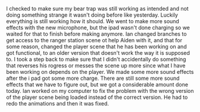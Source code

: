 I checked to make sure my bear trap was still working as intended and not doing something strange it wasn't doing before like yesterday. Luckily everything is still working how it should. We went to make more sound effects with the new microphone, but the ipad wasn't done charging so we waited for that to finish before making anymore. Ian changed branches to get access to the ranger station scene ot help Aiden with it, and that for some reason, changed the player scene that he has been working on and got functional, to an older version that doesn't work the way it is supposed to. I took a step back to make sure that I didn't accidentally do something that reverses his rogress or messes the scene up more since what I have been working on depends on the player. We made some more sound effects after the i pad got some more charge. There are still some more sound effects that we have to figure out, but we got a considerable amount done today. Ian worked on my computer to fix the problem with the wrong version of the player scene being loaded instead of the correct version. He had to redo the animations and then it was fixed.

